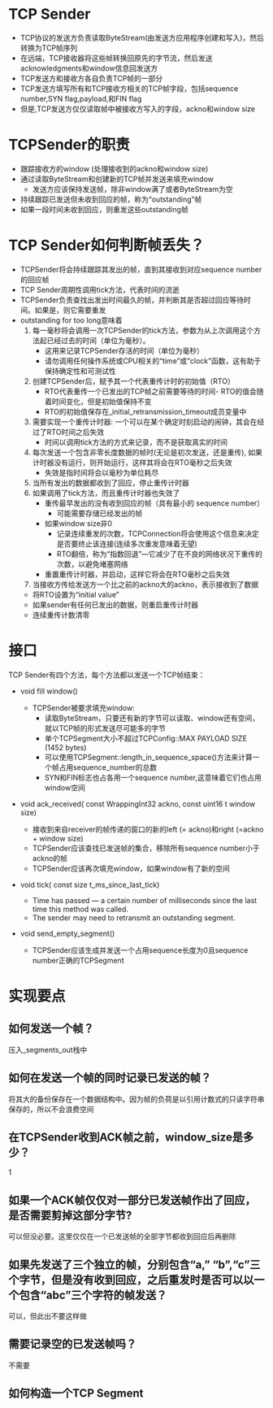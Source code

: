 # TCP Sender
- TCP协议的发送方负责读取ByteStream(由发送方应用程序创建和写入)，然后转换为TCP帧序列
- 在远端，TCP接收器将这些帧转换回原先的字节流，然后发送acknowledgments和window信息回发送方
- TCP发送方和接收方各自负责TCP帧的一部分
- TCP发送方填写所有和TCP接收方相关的TCP帧字段，包括sequence number,SYN flag,payload,和FIN flag
- 但是,TCP发送方仅仅读取帧中被接收方写入的字段，ackno和window size

# TCPSender的职责
- 跟踪接收方的window (处理接收到的ackno和window size)
- 通过读取ByteStream和创建新的TCP帧并发送来填充window
    - 发送方应该保持发送帧，除非window满了或者ByteStream为空
- 持续跟踪已发送但未收到回应的帧，称为“outstanding”帧 
- 如果一段时间未收到回应，则重发这些outstanding帧 

# TCP Sender如何判断帧丢失？
- TCPSender将会持续跟踪其发出的帧，直到其接收到对应sequence number的回应帧
- TCP Sender周期性调用tick方法，代表时间的流逝
- TCPSender负责查找出发出时间最久的帧，并判断其是否超过回应等待时间。如果是，则它需要重发
- outstanding for too long意味着
    1. 每一毫秒将会调用一次TCPSender的tick方法，参数为从上次调用这个方法起已经过去的时间（单位为毫秒）。
        - 这用来记录TCPSender存活的时间（单位为毫秒） 
        - 请勿调用任何操作系统或CPU相关的“time”或“clock”函数，这有助于保持确定性和可测试性
    2. 创建TCPSender后，赋予其一个代表重传计时的初始值（RTO）
        - RTO代表重传一个已发出的TCP帧之前需要等待的时间- RTO的值会随着时间变化，但是初始值保持不变
        - RTO的初始值保存在_initial_retransmission_timeout成员变量中
    3. 需要实现一个重传计时器: 一个可以在某个确定时刻启动的闹钟，其会在经过了RTO时间之后失效
        - 时间以调用tick方法的方式来记录，而不是获取真实的时间
    4. 每次发送一个包含非零长度数据的帧时(无论是初次发送，还是重传), 如果计时器没有运行，则开始运行，这样其将会在RTO毫秒之后失效
        - 失效是指时间将会以毫秒为单位耗尽
    5. 当所有发出的数据都收到了回应，停止重传计时器
    6. 如果调用了tick方法，而且重传计时器也失效了
        - 重传最早发出的没有收到回应的帧（具有最小的
        sequence number）
            - 可能需要存储已经发出的帧
        - 如果window size非0
            - 记录连续重发的次数，TCPConnection将会使用这个信息来决定是否要终止该连接(连续多次重发意味着无望)
            - RTO翻倍，称为“指数回退”—它减少了在不良的网络状况下重传的次数，以避免堵塞网络
        - 重置重传计时器，并启动，这样它将会在RTO毫秒之后失效
    7. 当接收方传给发送方一个比之前的ackno大的ackno，表示接收到了数据
    - 将RTO设置为“initial value”
    - 如果sender有任何已发出的数据，则重启重传计时器
    - 连续重传计数清零
 
# 接口
TCP Sender有四个方法，每个方法都以发送一个TCP帧结束：
- void fill window()
    - TCPSender被要求填充window: 
        - 读取ByteStream，只要还有新的字节可以读取、window还有空间，就以TCP帧的形式发送尽可能多的字节
        - 单个TCPSegment大小不超过TCPConfig::MAX PAYLOAD SIZE (1452 bytes)
        - 可以使用TCPSegment::length_in_sequence_space()方法来计算一个帧占用sequence_number的总数
        - SYN和FIN标志也占各用一个sequence number,这意味着它们也占用window空间

- void ack_received( const WrappingInt32 ackno, const uint16 t window size)
    - 接收到来自receiver的帧传递的窗口的新的left (= ackno)和right (=ackno + window size)
    - TCPSender应该查找已发送帧的集合，移除所有sequence number小于ackno的帧
    - TCPSender应该再次填充window，如果window有了新的空间
    
- void tick( const size t_ms_since_last_tick)
    - Time has passed — a certain number of milliseconds since the last time this method was called. 
    - The sender may need to retransmit an outstanding segment.

- void send_empty_segment()
    -  TCPSender应该生成并发送一个占用sequence长度为0且sequence number正确的TCPSegment

# 实现要点
## 如何发送一个帧？
压入_segments_out栈中
## 如何在发送一个帧的同时记录已发送的帧？
将其大的备份保存在一个数据结构中。因为帧的负荷是以引用计数式的只读字符串保存的，所以不会浪费空间
## 在TCPSender收到ACK帧之前，window_size是多少？
1
## 如果一个ACK帧仅仅对一部分已发送帧作出了回应，是否需要剪掉这部分字节?
可以但没必要。这里仅仅在一个已发送帧的全部字节都收到回应后再删除
## 如果先发送了三个独立的帧，分别包含“a,” “b”,“c”三个字节，但是没有收到回应，之后重发时是否可以以一个包含“abc”三个字符的帧发送？
可以，但此出不要这样做
## 需要记录空的已发送帧吗？
不需要
## 如何构造一个TCP Segment
